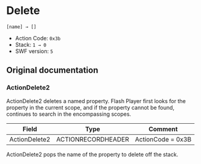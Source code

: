 # Delete

```
[name] → []
```

- Action Code: `0x3b`
- Stack: `1 → 0`
- SWF version: `5`

## Original documentation

### ActionDelete2

ActionDelete2 deletes a named property. Flash Player first looks for the property in the current scope, and if the
property cannot be found, continues to search in the encompassing scopes.

| Field           | Type               | Comment           |
|-----------------|--------------------|-------------------|
| ActionDelete2   | ACTIONRECORDHEADER | ActionCode = 0x3B |

ActionDelete2 pops the name of the property to delete off the stack.
